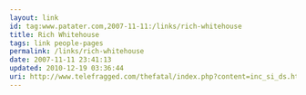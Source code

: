 ```yaml
---
layout: link
id: tag:www.patater.com,2007-11-11:/links/rich-whitehouse
title: Rich Whitehouse
tags: link people-pages
permalink: /links/rich-whitehouse
date: 2007-11-11 23:41:13
updated: 2010-12-19 03:36:44
uri: http://www.telefragged.com/thefatal/index.php?content=inc_si_ds.htm
---
```

